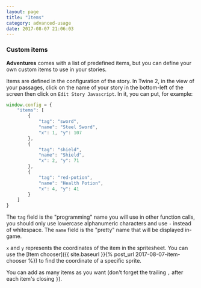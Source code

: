 ```yaml
---
layout: page
title: "Items"
category: advanced-usage
date: 2017-08-07 21:06:03
---
```


### Custom items

**Adventures** comes with a list of predefined items, but you can define your own custom items to use in your stories.

Items are defined in the configuration of the story. In Twine 2, in the view of your passages, click on the name of your story in the bottom-left of the screen then click on `Edit Story Javascript`. In it, you can put, for example:

```js
window.config = {
    "items": [
        {
            "tag": "sword",
            "name": "Steel Sword",
            "x": 1, "y": 107
        },
        {
            "tag": "shield",
            "name": "Shield",
            "x": 2, "y": 71
        },
        {
            "tag": "red-potion",
            "name": "Health Potion",
            "x": 4, "y": 41
        }
    ]
}
```

The `tag` field is the "programming" name you will use in other function calls, you should only use lowercase alphanumeric characters and use `-` instead of whitespace. The `name` field is the "pretty" name that will be displayed in-game.

`x` and `y` represents the coordinates of the item in the spritesheet. You can use the [Item chooser]({{ site.baseurl }}{% post_url 2017-08-07-item-chooser %}) to find the coordinate of a specific sprite.

You can add as many items as you want (don't forget the trailing `,` after each item's closing `}`).